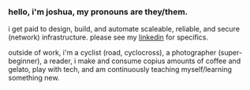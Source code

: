 ### hello, i'm joshua, my pronouns are they/them.

i get paid to design, build, and automate scaleable, reliable, and secure (network) infrastructure. please see my [linkedin](https://linkedin.com/in/joshuaejs) for specifics.

outside of work, i'm a cyclist (road, cyclocross), a photographer (super-beginner), a reader, i make and consume copius amounts of coffee and gelato, play with tech, and am continuously teaching myself/learning something new.
